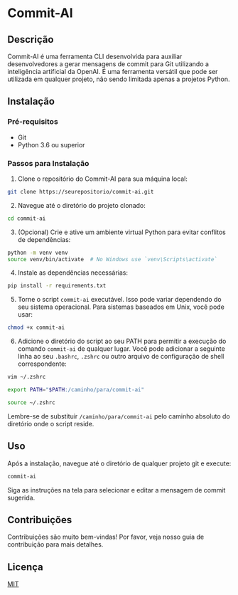 # Commit-AI

## Descrição

Commit-AI é uma ferramenta CLI desenvolvida para auxiliar desenvolvedores a gerar mensagens de commit para Git utilizando a inteligência artificial da OpenAI. É uma ferramenta versátil que pode ser utilizada em qualquer projeto, não sendo limitada apenas a projetos Python.

## Instalação

### Pré-requisitos

- Git
- Python 3.6 ou superior

### Passos para Instalação

1. Clone o repositório do Commit-AI para sua máquina local:

```bash
git clone https://seurepositorio/commit-ai.git
```

2. Navegue até o diretório do projeto clonado:

```bash
cd commit-ai
```

3. (Opcional) Crie e ative um ambiente virtual Python para evitar conflitos de dependências:

```bash
python -m venv venv
source venv/bin/activate  # No Windows use `venv\Scripts\activate`
```

4. Instale as dependências necessárias:

```bash
pip install -r requirements.txt
```

5. Torne o script `commit-ai` executável. Isso pode variar dependendo do seu sistema operacional. Para sistemas baseados em Unix, você pode usar:

```bash
chmod +x commit-ai
```

6. Adicione o diretório do script ao seu PATH para permitir a execução do comando `commit-ai` de qualquer lugar. Você pode adicionar a seguinte linha ao seu `.bashrc`, `.zshrc` ou outro arquivo de configuração de shell correspondente:

```bash
vim ~/.zshrc
```

```bash
export PATH="$PATH:/caminho/para/commit-ai"
```

```bash
source ~/.zshrc
```

Lembre-se de substituir `/caminho/para/commit-ai` pelo caminho absoluto do diretório onde o script reside.

## Uso

Após a instalação, navegue até o diretório de qualquer projeto git e execute:

```bash
commit-ai
```

Siga as instruções na tela para selecionar e editar a mensagem de commit sugerida.

## Contribuições

Contribuições são muito bem-vindas! Por favor, veja nosso guia de contribuição para mais detalhes.

## Licença

[MIT](LICENSE.txt)
